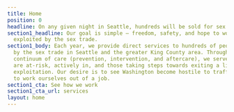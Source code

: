 ```yaml
---
title: Home
position: 0
headline: On any given night in Seattle, hundreds will be sold for sex.
section1_headline: Our goal is simple — freedom, safety, and hope to women & girls
  exploited by the sex trade.
section1_body: Each year, we provide direct services to hundreds of people exploited
  by the sex trade in Seattle and the greater King County area. Through our holistic
  continuum of care (prevention, intervention, and aftercare), we serve those who
  are at-risk, actively in, and those taking steps towards exiting a life of sexual
  exploitation. Our desire is to see Washington become hostile to traffickers and
  to work ourselves out of a job.
section1_cta: See how we work
section1_cta_url: services
layout: home
---
```


